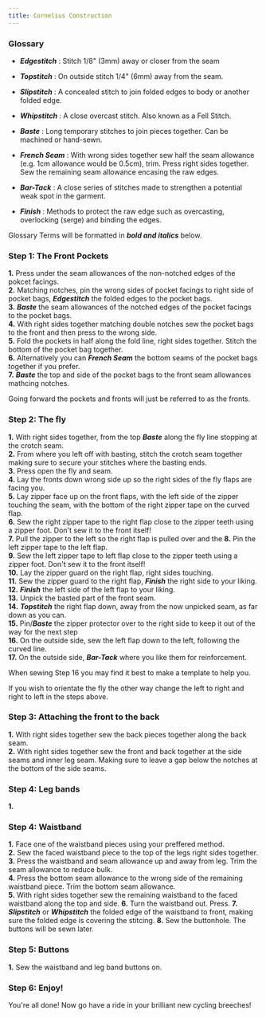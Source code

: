 ```yaml
---
title: Cornelius Construction
---
```


### Glossary
- ***Edgestitch*** : Stitch 1/8" (3mm) away or closer from the seam

- ***Topstitch*** : On outside stitch 1/4" (6mm) away from the seam.

- ***Slipstitch*** : A concealed stitch to join folded edges to body or another folded edge.

- ***Whipstitch*** : A close overcast stitch. Also known as a Fell Stitch.

- ***Baste*** : Long temporary stitches to join pieces together. Can be machined or hand-sewn.

- ***French Seam*** : With wrong sides together sew half the seam allowance (e.g. 1cm allowance would be 0.5cm), trim. Press right sides together. Sew the remaining seam allowance encasing the raw edges.

- ***Bar-Tack*** :  A close series of stitches made to strengthen a potential weak spot in the garment.

- ***Finish*** : Methods to protect the raw edge such as overcasting, overlocking (serge) and binding the edges.  

Glossary Terms will be formatted in ***bold and italics*** below.

### Step 1: The Front Pockets

__1.__ Press under the seam allowances of the non-notched edges of the pokcet facings.  
__2.__ Matching notches, pin the wrong sides of pocket facings to right side of pocket bags, ***Edgestitch*** the folded edges to the pocket bags.  
__3.__ ***Baste*** the seam allowances of the notched edges of the pocket facings to the pocket bags.  
__4.__ With right sides together matching double notches sew the pocket bags to the front and then press to the wrong side.  
__5.__ Fold the pockets in half along the fold line, right sides together. Stitch the bottom of the pocket bag together.  
__6.__ Alternatively you can ***French Seam*** the bottom seams of the pocket bags together if you prefer.  
__7.__ ***Baste*** the top and side of the pocket bags to the front seam allowances mathcing notches.  

<Note>
  
Going forward the pockets and fronts will just be referred to as the fronts.
  
</Note>

### Step 2: The fly

__1.__ With right sides together, from the top ***Baste*** along the fly line stopping at the crotch seam.  
__2.__ From where you left off with basting, stitch the crotch seam together making sure to secure your stitches where the basting ends.  
__3.__ Press open the fly and seam.  
__4.__ Lay the fronts down wrong side up so the right sides of the fly flaps are facing you.  
__5.__ Lay zipper face up on the front flaps, with the left side of the zipper touching the seam, with the bottom of the right zipper tape on the curved flap.  
__6.__ Sew the right zipper tape to the right flap close to the zipper teeth using a zipper foot. Don't sew it to the front itself!  
__7.__ Pull the zipper to the left so the right flap is pulled over and the
__8.__ Pin the left zipper tape to the left flap.  
__9.__ Sew the left zipper tape to left flap close to the zipper teeth using a zipper foot. Don't sew it to the front itself!  
__10.__ Lay the zipper guard on the right flap, right sides touching.  
__11.__ Sew the zipper guard to the right flap, ***Finish*** the right side to your liking.    
__12.__ ***Finish*** the left side of the left flap to your liking.  
__13.__ Unpick the basted part of the front seam.  
__14.__ ***Topstitch*** the right flap down, away from the now unpicked seam, as far down as you can.  
__15.__ Pin/***Baste*** the zipper protector over to the right side to keep it out of the way for the next step  
__16.__ On the outside side, sew the left flap down to the left, following the curved line.    
__17.__ On the outside side, ***Bar-Tack*** where you like them for reinforcement.  

<Tip>

When sewing Step 16 you may find it best to make a template to help you.

</Tip>
<Note>
  
If you wish to orientate the fly the other way change the left to right and right to left in the steps above.

</Note>

### Step 3: Attaching the front to the back

__1.__ With right sides together sew the back pieces together along the back seam.  
__2.__ With right sides together sew the front and back together at the side seams and inner leg seam. Making sure to leave a gap below the notches at the bottom of the side seams.  

### Step 4: Leg bands

__1.__ 

### Step 4: Waistband

__1.__ Face one of the waistband pieces using your preffered method.  
__2.__ Sew the faced waistband piece to the top of the legs right sides together.  
__3.__ Press the waistband and seam allowance up and away from leg. Trim the seam allowance to reduce bulk.  
__4.__ Press the bottom seam allowance to the wrong side of the remaining waistband piece. Trim the bottom seam allowance.  
__5.__ With right sides together sew the remaining waistband to the faced waistband along the top and side. 
__6.__ Turn the waistband out. Press.
__7.__ ***Slipstitch*** or ***Whipstitch*** the folded edge of the waistband to front, making sure the folded edge is covering the stitcing.
__8.__ Sew the buttonhole. The buttons will be sewn later.  

### Step 5: Buttons 

__1.__ Sew the waistband and leg band buttons on.  

### Step 6: Enjoy!

You're all done! Now go have a ride in your brilliant new cycling breeches!





